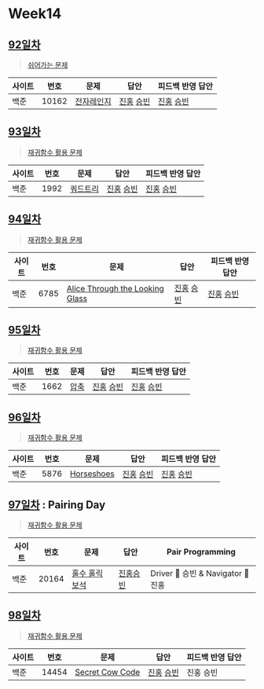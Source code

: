 # Week14

## [92일차](Day92)

> [쉬어가는 문제](https://www.acmicpc.net/group/workbook/view/9797/32211)

| 사이트 | 번호 | 문제                 | 답안                | 피드백 반영 답안    |
| ------ | ---- | -------------------- | ------------------- | ------------------- |
| 백준   | 10162 | [전자레인지](https://www.acmicpc.net/problem/10162) | [진홍](Day92/bj10162_kjh.java) [승빈](Day92/bj10162_wsb.java) | [진홍](Day92/bj10162_kjh.java) [승빈](Day92/bj10162_wsb_fb.java) |

## [93일차](Day93)

> [재귀함수 활용 문제](https://www.acmicpc.net/group/workbook/view/9797/32222)

| 사이트 | 번호 | 문제                 | 답안                | 피드백 반영 답안    |
| ------ | ---- | -------------------- | ------------------- | ------------------- |
| 백준   | 1992    | [쿼드트리](https://www.acmicpc.net/problem/1992) | [진홍](Day93/bj1992_kjh.java) [승빈](Day93/bj1992_wsb.java) | [진홍](Day93/bj1992_kjh.java) [승빈](Day93/bj1992_wsb.java) |

## [94일차](Day94)

> [재귀함수 활용 문제](https://www.acmicpc.net/group/workbook/view/9797/32330)

| 사이트 | 번호 | 문제                 | 답안                | 피드백 반영 답안    |
| ------ | ---- | -------------------- | ------------------- | ------------------- |
| 백준   | 6785 | [Alice Through the Looking Glass](https://www.acmicpc.net/problem/6785) | [진홍](Day94/bj6785_kjh.java) [승빈](Day94/bj6785_wsb.java) | [진홍](Day94/bj6785_kjh_fb.java) [승빈](Day94/bj6785_wsb_fb.java) |

## [95일차](Day95)

> [재귀함수 활용 문제](https://www.acmicpc.net/group/workbook/view/9797/32335)

| 사이트 | 번호 | 문제                 | 답안                | 피드백 반영 답안    |
| ------ | ---- | -------------------- | ------------------- | ------------------- |
| 백준   | 1662    | [압축](https://www.acmicpc.net/problem/1662) | [진홍](Day95/bj1662_kjh.java) [승빈](Day95/bj1662_wsb.java) | [진홍](Day95/bj1662_kjh_fb.java) [승빈](Day95/bj1662_wsb.java) |

## [96일차](Day96)

> [재귀함수 활용 문제](https://www.acmicpc.net/group/workbook/view/9797/32399)

| 사이트 | 번호 | 문제                 | 답안                | 피드백 반영 답안    |
| ------ | ---- | -------------------- | ------------------- | ------------------- |
| 백준   | 5876 | [Horseshoes](https://www.acmicpc.net/problem/5876) | [진홍](Day96/bj5876_kjh.java) [승빈](Day96/bj5876_wsb.java) | [진홍](Day96/bj5876_kjh_fb.java) [승빈](Day96/bj5876_wsb_fb.java) |

## [97일차](Day97) : Pairing Day

> [재귀함수 활용 문제](https://www.acmicpc.net/group/workbook/view/9797/32420)

| 사이트 | 번호 | 문제                 | 답안                | Pair Programming    |
| ------ | ---- | -------------------- | ------------------- | ------------------- |
| 백준   | 20164    | [홀수 홀릭 보석](https://www.acmicpc.net/problem/20164) | [진홍승빈](Day97/bj20164_kjhwsb.java) | Driver 🚗 승빈 & Navigator 🧭 진홍 |

## [98일차](Day98)

> [재귀함수 활용 문제](https://www.acmicpc.net/group/workbook/view/9797/32435)

| 사이트 | 번호 | 문제                 | 답안                | 피드백 반영 답안    |
| ------ | ---- | -------------------- | ------------------- | ------------------- |
| 백준   | 14454 | [Secret Cow Code](https://www.acmicpc.net/problem/14454) | [진홍](Day98/bj14454_kjh.java) [승빈](Day98/bj14454_wsb.java) | 진홍 승빈 |
